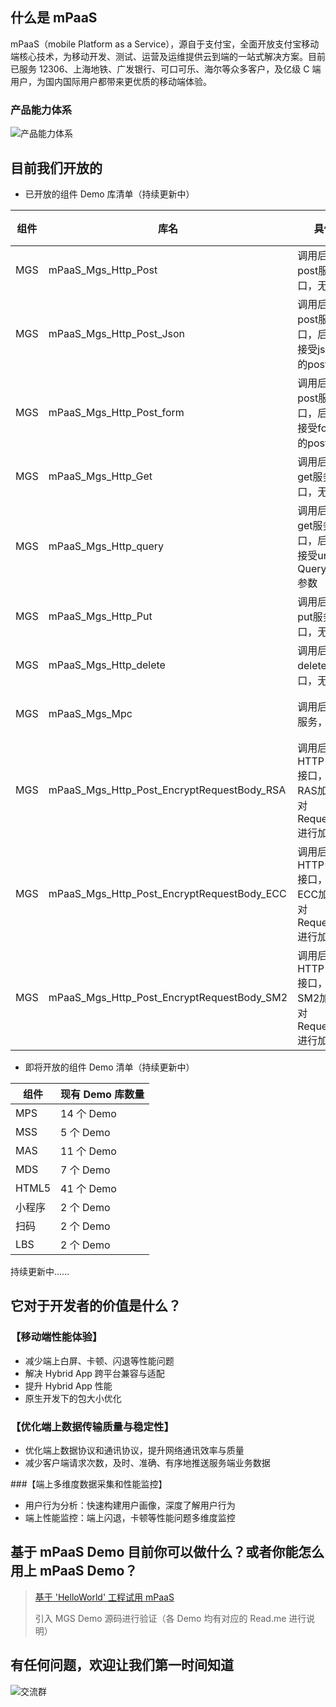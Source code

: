 ## 什么是 mPaaS

mPaaS（mobile Platform as a Service），源自于支付宝，全面开放支付宝移动端核心技术，为移动开发、测试、运营及运维提供云到端的一站式解决方案。目前已服务 12306、上海地铁、广发银行、可口可乐、海尔等众多客户，及亿级 C 端用户，为国内国际用户都带来更优质的移动端体验。

### 产品能力体系

![产品能力体系](https://img.alicdn.com/tfs/TB15zloAhn1gK0jSZKPXXXvUXXa-1874-796.png)

## 目前我们开放的

- 已开放的组件 Demo 库清单（持续更新中）

| 组件 | 库名| 具体项 | 状态|
| -- | -- | -- | -- |
|MGS | mPaaS_Mgs_Http_Post | 调用后端http post服务接口，无参 | 开放中
|MGS | mPaaS_Mgs_Http_Post_Json|调用后端http post服务接口，后端服务接受json格式的post body| 开放中
| MGS | mPaaS_Mgs_Http_Post_form|调用后端http post服务接口，后端服务接受form格式的post body|开放中
| MGS | mPaaS_Mgs_Http_Get|调用后端http get服务接口，无参	| 开放中
| MGS | mPaaS_Mgs_Http_query|调用后端http get服务接口，后端服务接受url中的QueryString参数|开放中
| MGS | mPaaS_Mgs_Http_Put|调用后端http put服务接口，无参	| 开放中
| MGS | mPaaS_Mgs_Http_delete|调用后端http delete服务接口，无参	|开放中
| MGS | mPaaS_Mgs_Mpc | 调用后端MPC服务，无参	| 开放中
| MGS | mPaaS_Mgs_Http_Post_EncryptRequestBody_RSA | 调用后端HTTP POST接口，通过RAS加密算法对RequestBody进行加密 | 开放中
| MGS | mPaaS_Mgs_Http_Post_EncryptRequestBody_ECC | 调用后端HTTP POST接口，通过ECC加密算法对RequestBody进行加密 | 开放中
| MGS | mPaaS_Mgs_Http_Post_EncryptRequestBody_SM2 | 调用后端HTTP POST接口，通过SM2加密算法对RequestBody进行加密 | 开放中

- 即将开放的组件 Demo 清单（持续更新中）

| 组件 | 现有 Demo 库数量 |
| --|--|
MPS | 14 个 Demo
MSS |5 个 Demo
MAS | 11 个 Demo
MDS | 7 个 Demo
HTML5 | 41 个 Demo
小程序 | 2 个 Demo
扫码 | 2 个 Demo
LBS | 2 个 Demo
持续更新中……

## 它对于开发者的价值是什么？

### 【移动端性能体验】
- 减少端上白屏、卡顿、闪退等性能问题
- 解决 Hybrid App 跨平台兼容与适配
- 提升 Hybrid App 性能
- 原生开发下的包大小优化

### 【优化端上数据传输质量与稳定性】
- 优化端上数据协议和通讯协议，提升网络通讯效率与质量
- 减少客户端请求次数，及时、准确、有序地推送服务端业务数据

###【端上多维度数据采集和性能监控】
- 用户行为分析：快速构建用户画像，深度了解用户行为
- 端上性能监控：端上闪退，卡顿等性能问题多维度监控

## 基于 mPaaS  Demo  目前你可以做什么？或者你能怎么用上 mPaaS Demo？

> [基于 'HelloWorld' 工程试用 mPaaS](https://github.com/mpaas-demo/mpaas-features-android-10_1_60-PB/tree/master/mPaaS_Framework_HelloWorld)
>
> 引入 MGS Demo 源码进行验证（各 Demo 均有对应的 Read.me 进行说明）

## 有任何问题，欢迎让我们第一时间知道

![交流群](https://img.alicdn.com/tfs/TB1OcXrAlv0gK0jSZKbXXbK2FXa-2560-1000.png)
